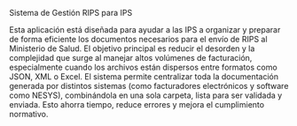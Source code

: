 Sistema de Gestión RIPS para IPS

Esta aplicación está diseñada para ayudar a las IPS a organizar y preparar de forma eficiente los documentos necesarios para el envío de RIPS al Ministerio de Salud. El objetivo principal es reducir el desorden y la complejidad que surge al manejar altos volúmenes de facturación, especialmente cuando los archivos están dispersos entre formatos como JSON, XML o Excel.
El sistema permite centralizar toda la documentación generada por distintos sistemas (como facturadores electrónicos y software como NESYS), combinándola en una sola carpeta, lista para ser validada y enviada. Esto ahorra tiempo, reduce errores y mejora el cumplimiento normativo.
